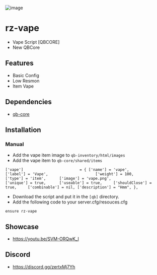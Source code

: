 ![image](https://cdn.discordapp.com/attachments/352733374235803648/1060477897984450601/VAPE.png)

# rz-vape
- Vape Script [QBCORE]
- New QBCore

## Features
- Basic Config
- Low Resmon
- Item Vape

## Dependencies
- [qb-core](https://github.com/qbcore-framework/qb-core)

## Installation
### Manual
- Add the vape item image to `qb-inventory/html/images`
- Add the vape item to `qb-core/shared/items`
```
['vape'] 						 = { ['name'] = 'vape', 						['label'] = 'Vape', 					['weight'] = 100, 		['type'] = 'item', 		['image'] = 'vape.png',					['unique'] = true, 		['useable'] = true, 	['shouldClose'] = true, 	['combinable'] = nil, ['description'] = "Hmm", },
```
- Download the script and put it in the `[qb]` directory.
- Add the following code to your server.cfg/resouces.cfg
```
ensure rz-vape
```
## Showcase
- https://youtu.be/SVM-ORQwK_I
## Discord
- https://discord.gg/zertxMj7Yh
